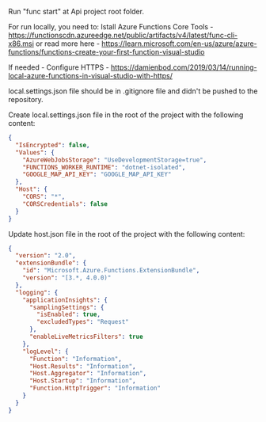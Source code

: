 ﻿Run "func start" at Api project root folder.

For run locally, you need to: 
Istall Azure Functions Core Tools - https://functionscdn.azureedge.net/public/artifacts/v4/latest/func-cli-x86.msi
	or read more here - https://learn.microsoft.com/en-us/azure/azure-functions/functions-create-your-first-function-visual-studio

If needed - Configure HTTPS - https://damienbod.com/2019/03/14/running-local-azure-functions-in-visual-studio-with-https/

local.settings.json file should be in .gitignore file and didn't be pushed to the repository.

Create local.settings.json file in the root of the project with the following content:
```json
{
  "IsEncrypted": false,
  "Values": {
    "AzureWebJobsStorage": "UseDevelopmentStorage=true",
    "FUNCTIONS_WORKER_RUNTIME": "dotnet-isolated",
    "GOOGLE_MAP_API_KEY": "GOOGLE_MAP_API_KEY"
  },
  "Host": {
    "CORS": "*",
    "CORSCredentials": false
  }
}
```

Update host.json file in the root of the project with the following content:
```json
{
  "version": "2.0",
  "extensionBundle": {
    "id": "Microsoft.Azure.Functions.ExtensionBundle",
    "version": "[3.*, 4.0.0)"
  },
  "logging": {
    "applicationInsights": {
      "samplingSettings": {
        "isEnabled": true,
        "excludedTypes": "Request"
      },
      "enableLiveMetricsFilters": true
    },
    "logLevel": {
      "Function": "Information",
      "Host.Results": "Information",
      "Host.Aggregator": "Information",
      "Host.Startup": "Information",
      "Function.HttpTrigger": "Information"
    }
  }
}
```